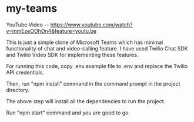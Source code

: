 # my-teams

YouTube Video -- https://www.youtube.com/watch?v=mmEzeOOhOn4&feature=youtu.be

This is just a simple clone of Microsoft Teams which has minimal functionality of chat and video-calling feature. 
I have used Twilio Chat SDK and Twilio Video SDK for implementing these features.

For running this code, copy .env.example file to .env and replace the Twilio API credentials. 

Then, run "npm install" command in the command prompt in the project directory.

The above step will install all the dependencies to run the project.

Run "npm start" command and you are good to go.
